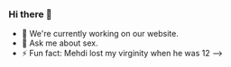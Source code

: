 ### Hi there 👋


- 🔭 We're currently working on our website.
- 💬 Ask me about sex.
- ⚡ Fun fact: Mehdi lost my virginity when he was 12
-->
